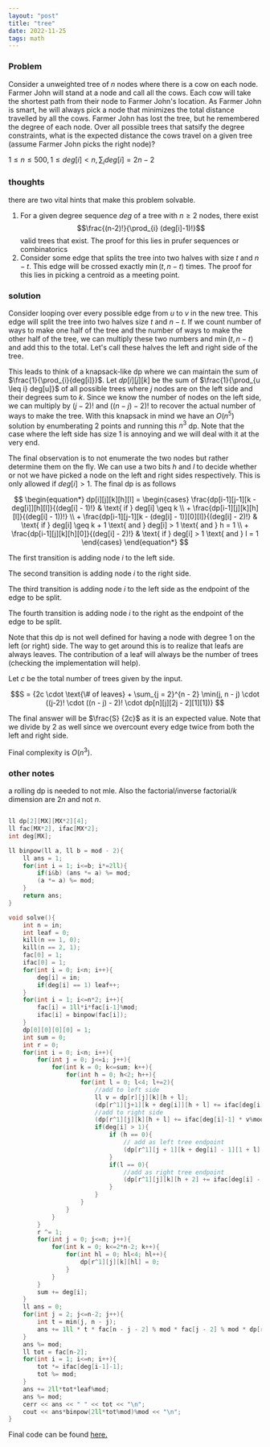 ```yaml
---
layout: "post"
title: "tree"
date: 2022-11-25
tags: math
---
```



### Problem
Consider a unweighted tree of $n$ nodes where there is a cow on each node. Farmer John will stand at a node and call all the cows. Each cow will take the shortest path from their node to Farmer John's location. As Farmer John is smart, he will always pick a node that minimizes the total distance travelled by all the cows. Farmer John has lost the tree, but he remembered the degree of each node. Over all possible trees that satsify the degree constraints, what is the expected distance the cows travel on a given tree (assume Farmer John picks the right node)?

$1 \leq n \leq 500, 1 \leq deg[i] < n, \sum_{i} deg[i] = 2n - 2$

### thoughts
there are two vital hints that make this problem solvable.

1. For a given degree sequence $deg$ of a tree with $n \geq 2$ nodes, there exist 
$$\frac{(n-2)!}{\prod_{i} (deg[i]-1)!}$$ valid trees that exist. The proof for this lies in prufer sequences or combinatorics
2. Consider some edge that splits the tree into two halves with size $t$ and $n - t$. This edge will be crossed exactly $\min(t, n - t)$ times. The proof for this lies in picking a centroid as a meeting point.

### solution

Consider looping over every possible edge from $u$ to $v$ in the new tree. This edge will split the tree into two halves size $t$ and $n - t$. If we count number of ways to make one half of the tree and the number of ways to make the other half of the tree, we can multiply these two numbers and $\min(t, n- t)$ and add this to the total. Let's call these halves the left and right side of the tree.

This leads to think of a knapsack-like dp where we can maintain the sum of $\frac{1}{\prod_{i}{deg[i]}}$. Let $dp[i][j][k]$ be the sum of $\frac{1}{\prod_{u \leq i} deg[u]}$ of all possible trees where $j$ nodes are on the left side and their degrees sum to $k$. Since we know the number of nodes on the left side, we can multiply by $(j-2)!$ and $((n - j) - 2)!$ to recover the actual number of ways to make the tree. With this knapsack in mind we have an $O(n^5)$ solution by enumberating $2$ points and running this $n^3$ dp. Note that the case where the left side has size $1$ is annoying and we will deal with it at the very end.

The final observation is to not enumerate the two nodes but rather determine them on the fly. We can use a two bits $h$ and $l$ to decide whether or not we have picked a node on the left and right sides respectively. This is only allowed if $deg[i] > 1$. The final dp is as follows

$$
\begin{equation*}
	dp[i][j][k][h][l] = 
	\begin{cases}
		\frac{dp[i-1][j-1][k - deg[i]][h][l]}{(deg[i] - 1)!} & \text{ if } deg[i] \geq k \\
		+ \frac{dp[i-1][j][k][h][l]}{(deg[i] - 1))!} \\
		+ \frac{dp[i-1][j-1][k - (deg[i] - 1)][0][l]}{(deg[i] - 2)!} & \text{ if } deg[i] \geq k + 1 \text{ and } deg[i] > 1 \text{ and } h = 1 \\
		+ \frac{dp[i-1][j][k][h][0]}{(deg[i] - 2)!} & \text{ if } deg[i] > 1 \text{ and } l = 1
	\end{cases}
\end{equation*}
$$

The first transition is adding node $i$ to the left side.

The second transition is adding node $i$ to the right side.

The third transition is adding node $i$ to the left side as the endpoint of the edge to be split.

The fourth transition is adding node $i$ to the right as the endpoint of the edge to be split.

Note that this dp is not well defined for having a node with degree 1 on the left (or right) side. The way to get around this is to realize that leafs are always leaves. The contribution of a leaf will always be the number of trees (checking the implementation will help).

Let $c$ be the total number of trees given by the input. 

$$S = {2c \cdot \text{\# of leaves} +  \sum_{j = 2}^{n - 2} \min(j, n - j) \cdot ((j-2)! \cdot ((n - j) - 2)! \cdot dp[n][j][2j - 2][1][1])}
$$

The final answer will be $\frac{S} {2c}$ as it is an expected value. Note that we divide by $2$ as well since we overcount every edge twice from both the left and right side.

Final complexity is $O(n^3)$.

### other notes
a rolling dp is needed to not mle. Also the factorial/inverse factorial/$k$ dimension are $2 n$ and not $n$.

```cpp

ll dp[2][MX][MX*2][4]; 
ll fac[MX*2], ifac[MX*2];
int deg[MX];

ll binpow(ll a, ll b = mod - 2){
    ll ans = 1;
    for(int i = 1; i<=b; i*=2ll){
        if(i&b) (ans *= a) %= mod;
        (a *= a) %= mod;
    }
    return ans;
}

void solve(){
    int n = in;
    int leaf = 0;
    kill(n == 1, 0);
    kill(n == 2, 1);
    fac[0] = 1;
    ifac[0] = 1;
    for(int i = 0; i<n; i++){
        deg[i] = in;
        if(deg[i] == 1) leaf++;
    }
    for(int i = 1; i<=n*2; i++){
        fac[i] = 1ll*i*fac[i-1]%mod;
        ifac[i] = binpow(fac[i]);
    }
    dp[0][0][0][0] = 1;
    int sum = 0;
    int r = 0;
    for(int i = 0; i<n; i++){
        for(int j = 0; j<=i; j++){
            for(int k = 0; k<=sum; k++){
                for(int h = 0; h<2; h++){
                    for(int l = 0; l<4; l+=2){
                        //add to left side
                        ll v = dp[r][j][k][h + l];
                        (dp[r^1][j+1][k + deg[i]][h + l] += ifac[deg[i]-1] * v%mod) %= mod;
                        //add to right side
                        (dp[r^1][j][k][h + l] += ifac[deg[i]-1] * v%mod) %= mod;
                        if(deg[i] > 1){
                            if (h == 0){
                                // add as left tree endpoint
                                (dp[r^1][j + 1][k + deg[i] - 1][1 + l] += ifac[deg[i] - 2] * v % mod) %= mod;
                            }
                            if(l == 0){
                                //add as right tree endpoint
                                (dp[r^1][j][k][h + 2] += ifac[deg[i] - 2] * v % mod) %= mod;
                            }
                        }
                    }
                }
            }
        }
        r ^= 1;
        for(int j = 0; j<=n; j++){
            for(int k = 0; k<=2*n-2; k++){
                for(int hl = 0; hl<4; hl++){
                    dp[r^1][j][k][hl] = 0;
                }
            }
        }
        sum += deg[i];
    }
    ll ans = 0;
    for(int j = 2; j<=n-2; j++){
        int t = min(j, n - j);
        ans += 1ll * t * fac[n - j - 2] % mod * fac[j - 2] % mod * dp[r][j][2 * j - 2][3] % mod;
    }
    ans %= mod;
    ll tot = fac[n-2];
    for(int i = 1; i<=n; i++){
        tot *= ifac[deg[i-1]-1];
        tot %= mod;
    }
    ans += 2ll*tot*leaf%mod;
    ans %= mod;
    cerr << ans << " " << tot << "\n"; 
    cout << ans*binpow(2ll*tot%mod)%mod << "\n";
}
```

Final code can be found [here.](https://pastebin.com/632GbgZc)

